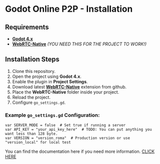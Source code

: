 # Godot Online P2P - Installation

## Requirements
- **[Godot 4.x](https://godotengine.org/download)**
- **[WebRTC-Native](https://github.com/godotengine/webrtc-native/releases)** _(YOU NEED THIS FOR THE PROJECT TO WORK!)_

## Installation Steps
1. Clone this repository.
2. Open the project using **Godot 4.x**.
3. Enable the plugin in **Project Settings**.
4. Download latest **[WebRTC-Native](https://github.com/godotengine/webrtc-native/releases)** extension from github.
5. Place the **WebRTC-Native** folder inside your project.
6. Reload the project.
7. Configure `go_settings.gd`.

### Example `go_settings.gd` Configuration:
```gdscript
var SERVER_MODE = false  # Set true if running a server
var API_KEY = "your_api_key_here"  # TODO: You can put anything you want less than 128 byte.
var VERSION = "version_roma"  # Production version or use "version_local" for local test
```

You can find the documentation here if you need more information. [CLICK HERE](https://godotonline.com/?docs=godot-online-p2p)
